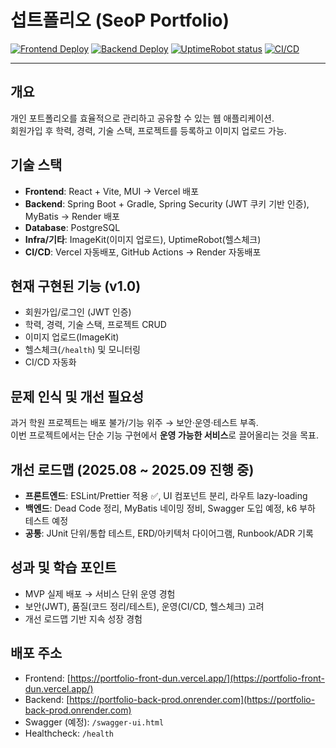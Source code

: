 # 섭트폴리오 (SeoP Portfolio)

[![Frontend Deploy](https://img.shields.io/badge/vercel-deployed-brightgreen?logo=vercel)](https://portfolio-front-dun.vercel.app/)
[![Backend Deploy](https://img.shields.io/badge/render-deployed-blue?logo=render)](https://portfolio-back-prod.onrender.com)
[![UptimeRobot status](https://img.shields.io/uptimerobot/status/ur3080415-95ab227abd22404eb3bef434)](https://stats.uptimerobot.com/ur3080415-95ab227abd22404eb3bef434)
[![CI/CD](https://github.com/Seoptrike/portfolio_back/actions/workflows/backend-ci.yml/badge.svg)](https://github.com/Seoptrike/portfolio_back/actions)

---

## 개요
개인 포트폴리오를 효율적으로 관리하고 공유할 수 있는 웹 애플리케이션.  
회원가입 후 학력, 경력, 기술 스택, 프로젝트를 등록하고 이미지 업로드 가능.

## 기술 스택
- **Frontend**: React + Vite, MUI → Vercel 배포  
- **Backend**: Spring Boot + Gradle, Spring Security (JWT 쿠키 기반 인증), MyBatis → Render 배포  
- **Database**: PostgreSQL  
- **Infra/기타**: ImageKit(이미지 업로드), UptimeRobot(헬스체크)  
- **CI/CD**: Vercel 자동배포, GitHub Actions → Render 자동배포  

## 현재 구현된 기능 (v1.0)
- 회원가입/로그인 (JWT 인증)  
- 학력, 경력, 기술 스택, 프로젝트 CRUD  
- 이미지 업로드(ImageKit)  
- 헬스체크(`/health`) 및 모니터링  
- CI/CD 자동화  

## 문제 인식 및 개선 필요성
과거 학원 프로젝트는 배포 불가/기능 위주 → 보안·운영·테스트 부족.  
이번 프로젝트에서는 단순 기능 구현에서 **운영 가능한 서비스**로 끌어올리는 것을 목표.

## 개선 로드맵 (2025.08 ~ 2025.09 진행 중)
- **프론트엔드**: ESLint/Prettier 적용 ✅, UI 컴포넌트 분리, 라우트 lazy-loading  
- **백엔드**: Dead Code 정리, MyBatis 네이밍 정비, Swagger 도입 예정, k6 부하 테스트 예정  
- **공통**: JUnit 단위/통합 테스트, ERD/아키텍처 다이어그램, Runbook/ADR 기록  

## 성과 및 학습 포인트
- MVP 실제 배포 → 서비스 단위 운영 경험  
- 보안(JWT), 품질(코드 정리/테스트), 운영(CI/CD, 헬스체크) 고려  
- 개선 로드맵 기반 지속 성장 경험  

## 배포 주소
- Frontend: [https://portfolio-front-dun.vercel.app/](https://portfolio-front-dun.vercel.app/)  
- Backend: [https://portfolio-back-prod.onrender.com](https://portfolio-back-prod.onrender.com)  
- Swagger (예정): `/swagger-ui.html`  
- Healthcheck: `/health`  

